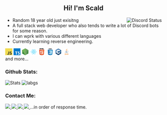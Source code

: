 <!--
About Me
-->
 <h2 align="center">
   Hi! I'm Scald
 </h2>
  <img align="right" src="https://lanyard.cnrad.dev/api/593787701409611776?idleMessage=Probably watching anime..." alt="Discord Status">
  
 - Random 18 year old just exisitng
 - A full stack web developer who also tends to write a lot of Discord bots for some reason.
 - I can wprk with various different languages
 - Currently learning reverse engineering.
 
<div align="left">
 <img width="4.5%" src="https://raw.githubusercontent.com/github/explore/80688e429a7d4ef2fca1e82350fe8e3517d3494d/topics/javascript/javascript.png">
 <img width="4.5%" src="https://raw.githubusercontent.com/github/explore/80688e429a7d4ef2fca1e82350fe8e3517d3494d/topics/typescript/typescript.png">
 <img width="4.5%" src="https://raw.githubusercontent.com/github/explore/80688e429a7d4ef2fca1e82350fe8e3517d3494d/topics/nodejs/nodejs.png">
 <img width="4.5%" src="https://raw.githubusercontent.com/github/explore/80688e429a7d4ef2fca1e82350fe8e3517d3494d/topics/react/react.png">
 <img width="4.5%" src="https://raw.githubusercontent.com/github/explore/80688e429a7d4ef2fca1e82350fe8e3517d3494d/topics/html/html.png">
 <img width="4.5%" src="https://raw.githubusercontent.com/github/explore/80688e429a7d4ef2fca1e82350fe8e3517d3494d/topics/css/css.png">
 <img width="4.5%" src="https://raw.githubusercontent.com/github/explore/80688e429a7d4ef2fca1e82350fe8e3517d3494d/topics/cpp/cpp.png">
 <img width="4.5%" src="https://raw.githubusercontent.com/github/explore/80688e429a7d4ef2fca1e82350fe8e3517d3494d/topics/java/java.png"><br>
 and more...
</div>

<!--
Github Stats
-->
<h3>
  Github Stats:
</h3>
<div align="left">
 <img width="47%" src="https://github-readme-stats.vercel.app/api?username=Arikatsu&count_private=true&show_icons=true&line_height=20&show_icons=true&theme=tokyonight" alt="Stats">
 <img src="https://github-readme-stats.vercel.app/api/top-langs/?username=Arikatsu&layout=compact&langs_count=8&card_width=350&show_icons=true&theme=tokyonight" alt="labgs">
</div>

<!--
Contact Me
-->
<h3>
  Contact Me:
</h3>
<div align="left">
 <a href="https://discord.com/users/593787701409611776">
  <img src="https://github.com/dmhendricks/signature-social-icons/blob/master/icons/round-flat-filled/40px/discord.png">
 </a>
 <a href="https://twitter.com/Arikatsu420">
  <img src="https://github.com/dmhendricks/signature-social-icons/blob/master/icons/round-flat-filled/40px/twitter.png">
 </a>
 <a href="https://www.reddit.com/user/Resident_Spirit8144/">
  <img src="https://github.com/dmhendricks/signature-social-icons/blob/master/icons/round-flat-filled/40px/reddit.png">
 </a>
 <a href="https://www.youtube.com/channel/UCN21g8mnyeBvh5ATRerZI4A">
  <img src="https://github.com/dmhendricks/signature-social-icons/blob/master/icons/round-flat-filled/40px/youtube.png">
 </a>
 ...in order of response time.
</div>
